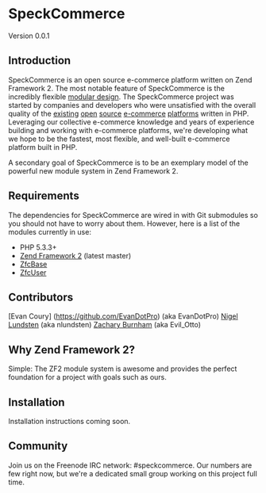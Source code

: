 SpeckCommerce
=============
Version 0.0.1

Introduction
------------

SpeckCommerce is an open source e-commerce platform written on Zend Framework 2.
The most notable feature of SpeckCommerce is the incredibly flexible [modular
design](https://github.com/speckcommerce/speck/wiki/Module-Separation-Strategy).
The SpeckCommerce project was started by companies and developers who were
unsatisfied with the overall quality of the
[existing](http://www.magentocommerce.com/) [open](http://www.oscommerce.com/)
[source](http://www.zen-cart.com/) [e-commerce](http://www.ecartcommerce.com/)
[platforms](http://www.opencart.com/) written in PHP.  Leveraging our collective
e-commerce knowledge and years of experience building and working with
e-commerce platforms, we're developing what we hope to be the fastest, most
flexible, and well-built e-commerce platform built in PHP.

A secondary goal of SpeckCommerce is to be an exemplary model of the powerful
new module system in Zend Framework 2.

Requirements
------------

The dependencies for SpeckCommerce are wired in with Git submodules so you
should not have to worry about them. However, here is a list of the modules
currently in use:

* PHP 5.3.3+
* [Zend Framework 2](https://github.com/zendframework/zf2) (latest master)
* [ZfcBase](https://github.com/ZF-Commons/ZfcBase)
* [ZfcUser](https://github.com/ZF-Commons/ZfcUser)


Contributors
------------

[Evan Coury] (https://github.com/EvanDotPro) (aka EvanDotPro)
[Nigel Lundsten](https://github.com/nclundsten) (aka nlundsten)
[Zachary Burnham](https://github.com/zburnham) (aka Evil_Otto)

Why Zend Framework 2?
---------------------

Simple: The ZF2 module system is awesome and provides the perfect foundation for
a project with goals such as ours.

Installation
------------

Installation instructions coming soon.


Community
---------

Join us on the Freenode IRC network: #speckcommerce. Our numbers are few right
now, but we're a dedicated small group working on this project full time.
